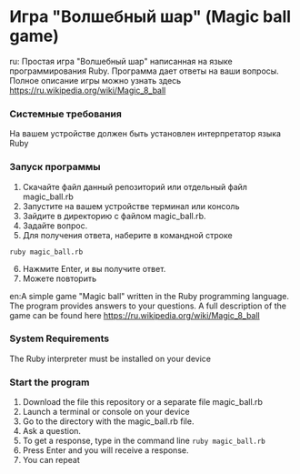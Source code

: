 # Игра "Волшебный шар" (Magic ball game)

ru: Простая игра "Волшебный шар" написанная на языке программирования Ruby. 
Программа дает ответы на ваши вопросы.
Полное описание игры можно узнать здесь https://ru.wikipedia.org/wiki/Magic_8_ball
### Системные требования
На вашем устройстве должен быть установлен интерпретатор языка Ruby
### Запуск программы
1. Скачайте файл данный репозиторий или отдельный файл magic_ball.rb
2. Запустите на вашем устройстве терминал или консоль
3. Зайдите в директорию с файлом magic_ball.rb.
4. Задайте вопрос. 
5. Для получения ответа, наберите в командной строке
```
ruby magic_ball.rb
```
6. Нажмите Enter, и вы получите ответ.
7. Можете повторить

en:A simple game "Magic ball" written in the Ruby programming language. 
The program provides answers to your questions. 
A full description of the game can be found here https://ru.wikipedia.org/wiki/Magic_8_ball
### System Requirements
The Ruby interpreter must be installed on your device
### Start the program
1. Download the file this repository or a separate file magic_ball.rb
2. Launch a terminal or console on your device
3. Go to the directory with the magic_ball.rb file.
4. Ask a question.
5. To get a response, type in the command line
``
ruby magic_ball.rb
``
6. Press Enter and you will receive a response.
7. You can repeat

